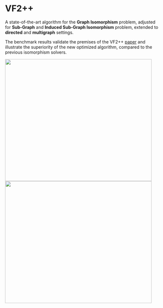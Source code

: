 # VF2++
A state-of-the-art algorithm for the **Graph Isomorphism** problem, adjusted for **Sub-Graph** and 
**Induced Sub-Graph Isomorphism** problem, extended to **directed** and **multigraph** settings.

The benchmark results validate the premises of the VF2++ [paper](https://www.sciencedirect.com/science/article/pii/S0166218X18300829) and illustrate the superiority of the new optimized algorithm, compared to the previous isomorphism solvers.

<p float="left">
  <img src="https://user-images.githubusercontent.com/74412906/183061145-abf6df32-f9c4-4c32-86cd-9d67bd7e3d4e.png" width="480" height="400">
  <img src="https://user-images.githubusercontent.com/74412906/183061153-d5e7a319-7cb0-487a-854b-b468d31389c3.png" width="480" height="400">
</p>
